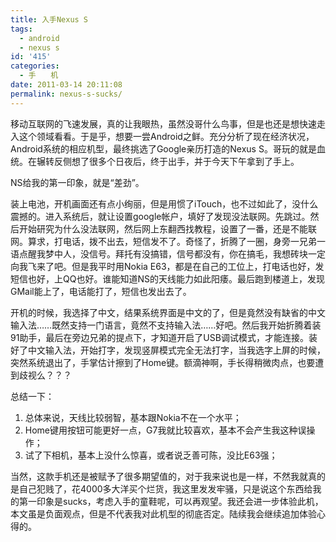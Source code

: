 ```yaml
---
title: 入手Nexus S
tags:
  - android
  - nexus s
id: '415'
categories:
  - 手　　机
date: 2011-03-14 20:11:08
permalink: nexus-s-sucks/
---
```


移动互联网的飞速发展，真的让我眼热，虽然没哥什么鸟事，但是也还是想快速走入这个领域看看。于是乎，想要一尝Android之鲜。充分分析了现在经济状况，Android系统的相应机型，最终挑选了Google亲历打造的Nexus S。哥玩的就是血统。在辗转反侧想了很多个日夜后，终于出手，并于今天下午拿到了手上。
<!-- more -->
NS给我的第一印象，就是“差劲”。

装上电池，开机画面还有点小绚丽，但是用惯了iTouch，也不过如此了，没什么震撼的。进入系统后，就让设置google帐户，填好了发现没法联网。先跳过。然后开始研究为什么没法联网，然后网上东翻西找教程，设置了一番，还是不能联网。算求，打电话，拨不出去，短信发不了。奇怪了，折腾了一圈，身旁一兄弟一语点醒我梦中人，没信号。拜托有没搞错，信号都没有，你在搞毛，我想砖块一定向我飞来了吧。但是我平时用Nokia E63，都是在自己的工位上，打电话也好，发短信也好，上QQ也好。谁能知道NS的天线能力如此阳痿。最后跑到楼道上，发现GMail能上了，电话能打了，短信也发出去了。

开机的时候，我选择了中文，结果系统界面是中文的了，但是竟然没有缺省的中文输入法……既然支持一门语言，竟然不支持输入法……好吧。然后我开始折腾着装91助手，最后在旁边兄弟的提点下，才知道开启了USB调试模式，才能连接。装好了中文输入法，开始打字，发现竖屏模式完全无法打字，当我选字上屏的时候，突然系统退出了，手掌估计擦到了Home键。额滴神啊，手长得稍微肉点，也要遭到歧视么？？？

总结一下：
1. 总体来说，天线比较弱智，基本跟Nokia不在一个水平；
2. Home键用按钮可能更好一点，G7我就比较喜欢，基本不会产生我这种误操作；
3. 试了下相机，基本上没什么惊喜，或者说乏善可陈，没比E63强；

当然，这款手机还是被赋予了很多期望值的，对于我来说也是一样，不然我就真的是自己犯贱了，花4000多大洋买个烂货，我这里发发牢骚，只是说这个东西给我的第一印象是sucks，考虑入手的童鞋呢，可以再观望。我还会进一步体验此机，本文虽是负面观点，但是不代表我对此机型的彻底否定。陆续我会继续追加体验心得的。